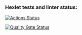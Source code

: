 ### Hexlet tests and linter status:
[![Actions Status](https://github.com/chustovalena/python-project-50/actions/workflows/hexlet-check.yml/badge.svg)](https://github.com/chustovalena/python-project-50/actions)

[![Quality Gate Status](https://sonarcloud.io/api/project_badges/measure?project=chustovalena_python-project-50&metric=alert_status)](https://sonarcloud.io/summary/new_code?id=chustovalena_python-project-50)